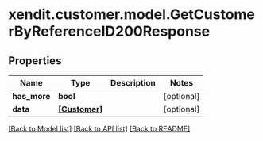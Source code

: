 # xendit.customer.model.GetCustomerByReferenceID200Response


## Properties
| Name | Type | Description | Notes |
| ------------ | ------------- | ------------- | ------------- |
| **has_more** | **bool** |  | [optional]  |
| **data** | [**[Customer]**](Customer.md) |  | [optional]  |


[[Back to Model list]](../README.md#documentation-for-models) [[Back to API list]](../README.md#documentation-for-api-endpoints) [[Back to README]](../README.md)


